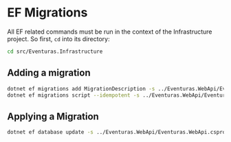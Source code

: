 # EF Migrations

All EF related commands must be run in the context of the Infrastructure project. So first, `cd` into its directory:

```bash
cd src/Eventuras.Infrastructure
```

## Adding a migration

```bash
dotnet ef migrations add MigrationDescription -s ../Eventuras.WebApi/Eventuras.WebApi.csproj
dotnet ef migrations script --idempotent -s ../Eventuras.WebApi/Eventuras.WebApi.csproj --output ./scripts/DateAndTime-Description.sql

```

## Applying a Migration

```bash
dotnet ef database update -s ../Eventuras.WebApi/Eventuras.WebApi.csproj
```
